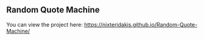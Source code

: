 ## Random Quote Machine

You can view the project here: https://nixteridakis.github.io/Random-Quote-Machine/
